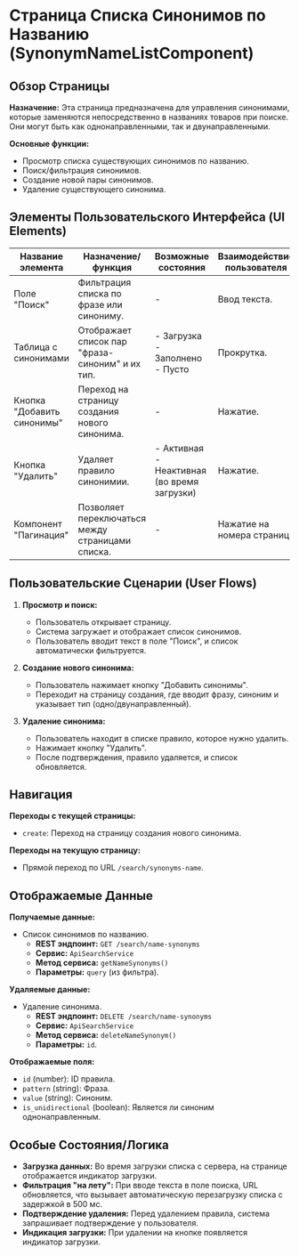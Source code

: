 # Страница Списка Синонимов по Названию (SynonymNameListComponent)

## Обзор Страницы

**Назначение:** Эта страница предназначена для управления синонимами, которые заменяются непосредственно в названиях товаров при поиске. Они могут быть как однонаправленными, так и двунаправленными.

**Основные функции:**
-   Просмотр списка существующих синонимов по названию.
-   Поиск/фильтрация синонимов.
-   Создание новой пары синонимов.
-   Удаление существующего синонима.

## Элементы Пользовательского Интерфейса (UI Elements)

| Название элемента | Назначение/функция | Возможные состояния | Взаимодействие пользователя |
| --- | --- | --- | --- |
| Поле "Поиск" | Фильтрация списка по фразе или синониму. | - | Ввод текста. |
| Таблица с синонимами | Отображает список пар "фраза-синоним" и их тип. | - Загрузка<br>- Заполнено<br>- Пусто | Прокрутка. |
| Кнопка "Добавить синонимы" | Переход на страницу создания нового синонима. | - | Нажатие. |
| Кнопка "Удалить" | Удаляет правило синонимии. | - Активная<br>- Неактивная (во время загрузки) | Нажатие. |
| Компонент "Пагинация" | Позволяет переключаться между страницами списка. | - | Нажатие на номера страниц. |

## Пользовательские Сценарии (User Flows)

1.  **Просмотр и поиск:**
    -   Пользователь открывает страницу.
    -   Система загружает и отображает список синонимов.
    -   Пользователь вводит текст в поле "Поиск", и список автоматически фильтруется.

2.  **Создание нового синонима:**
    -   Пользователь нажимает кнопку "Добавить синонимы".
    -   Переходит на страницу создания, где вводит фразу, синоним и указывает тип (одно/двунаправленный).

3.  **Удаление синонима:**
    -   Пользователь находит в списке правило, которое нужно удалить.
    -   Нажимает кнопку "Удалить".
    -   После подтверждения, правило удаляется, и список обновляется.

## Навигация

**Переходы с текущей страницы:**
-   `create`: Переход на страницу создания нового синонима.

**Переходы на текущую страницу:**
-   Прямой переход по URL `/search/synonyms-name`.

## Отображаемые Данные

**Получаемые данные:**
-   Список синонимов по названию.
    -   **REST эндпоинт:** `GET /search/name-synonyms`
    -   **Сервис:** `ApiSearchService`
    -   **Метод сервиса:** `getNameSynonyms()`
    -   **Параметры:** `query` (из фильтра).

**Удаляемые данные:**
-   Удаление синонима.
    -   **REST эндпоинт:** `DELETE /search/name-synonyms`
    -   **Сервис:** `ApiSearchService`
    -   **Метод сервиса:** `deleteNameSynonym()`
    -   **Параметры:** `id`.

**Отображаемые поля:**
-   `id` (number): ID правила.
-   `pattern` (string): Фраза.
-   `value` (string): Синоним.
-   `is_unidirectional` (boolean): Является ли синоним однонаправленным.

## Особые Состояния/Логика

-   **Загрузка данных:** Во время загрузки списка с сервера, на странице отображается индикатор загрузки.
-   **Фильтрация "на лету":** При вводе текста в поле поиска, URL обновляется, что вызывает автоматическую перезагрузку списка с задержкой в 500 мс.
-   **Подтверждение удаления:** Перед удалением правила, система запрашивает подтверждение у пользователя.
-   **Индикация загрузки:** При удалении на кнопке появляется индикатор загрузки.
